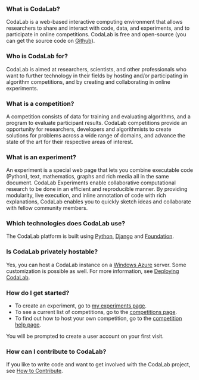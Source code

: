 ### What is CodaLab?
CodaLab is a web-based interactive computing environment that allows researchers to share and interact with code, data, and experiments, and to participate in online competitions. CodaLab is free and open-source (you can get the source code on [Github](https://github.com/codalab/codalab)).

### Who is CodaLab for?
CodaLab is aimed at researchers, scientists, and other professionals who want to further technology in their fields by hosting and/or participating in algorithm competitions, and by creating and collaborating in online experiments.

### What is a competition?
A competition consists of data for training and evaluating algorithms, and a program to evaluate participant results. CodaLab competitions provide an opportunity for researchers, developers and algorithmists to create solutions for problems across a wide range of domains, and advance the state of the art for their respective areas of interest.

### What is an experiment?
An experiment is a special web page that lets you combine executable code (Python), text, mathematics, graphs and rich media all in the same document. CodaLab Experiments enable collaborative computational research to be done in an efficient and reproducible manner. By providing modularity, live execution, and inline annotation of code with rich explanations, CodaLab enables you to quickly sketch ideas and collaborate with fellow community members. 

### Which technologies does CodaLab use?
The CodaLab platform is built using [Python](http://python.org/), [Django](https://www.djangoproject.com/) and [Foundation](http://foundation.zurb.com/).

### Is CodaLab privately hostable?
Yes, you can host a CodaLab instance on a [Windows Azure](http://www.windowsazure.com/en-us/) server. Some customization is possible as well. For more information, see [Deploying CodaLab](https://github.com/codalab/codalab/wiki/User:-Deploying-CodaLab).

### How do I get started?
- To create an experiment, go to [my experiments page](http://codalab.org/my/#experiments).
- To see a current list of competitions, go to the [competitions page](http://codalab.org/competitions/).
- To find out how to host your own competition, go to the [competition help page](http://codalab.org/help/create_competition).

You will be prompted to create a user account on your first visit.

### How can I contribute to CodaLab?
If you like to write code and want to get involved with the CodaLab project, see [How to Contribute](https://github.com/codalab/codalab/wiki/Dev:-How-to-Contribute). 
